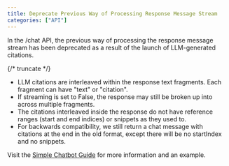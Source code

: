 ```yaml
---
title: Deprecate Previous Way of Processing Response Message Stream
categories: ["API"]
---
```


In the /chat API, the previous way of processing the response message stream has been deprecated as a result of the launch of LLM-generated citations.

{/* truncate */}

- LLM citations are interleaved within the response text fragments. Each fragment can have "text" or "citation".
- If streaming is set to False, the response may still be broken up into across multiple fragments.
- The citations interleaved inside the response do not have reference ranges (start and end indices) or snippets as they used to.
- For backwards compatibility, we still return a chat message with citations at the end in the old format, except there will be no startIndex and no snippets.

Visit the [Simple Chatbot Guide](https://developers.glean.com/client/guides/chatbot#python-example) for more information and an example. 